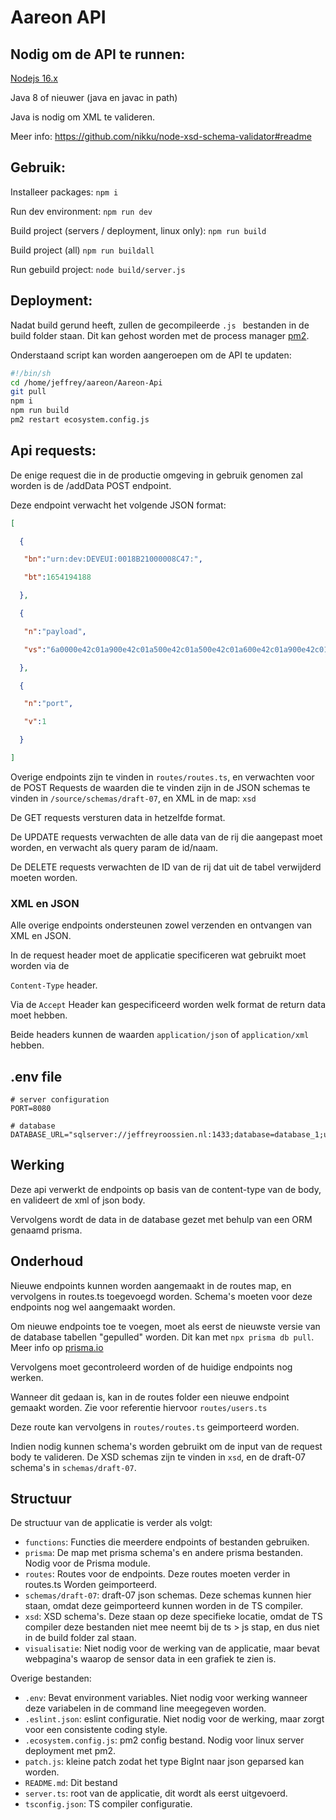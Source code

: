 # Aareon API



## Nodig om de API te runnen:

[Nodejs 16.x]( https://nodejs.dev/)

Java 8 of nieuwer (java en javac in path)



Java is nodig om XML te valideren. 

Meer info: https://github.com/nikku/node-xsd-schema-validator#readme



## Gebruik: 

Installeer packages: `npm i`

Run dev environment: `npm run dev`

Build project (servers / deployment, linux only): `npm run build`

Build project (all) `npm run buildall`

Run gebuild project: `node build/server.js`



## Deployment:

Nadat build gerund heeft,  zullen de gecompileerde `.js ` bestanden in de build folder staan. Dit kan gehost worden met de process manager [pm2](https://pm2.keymetrics.io/).

Onderstaand script kan worden aangeroepen om de API te updaten:

```bash
#!/bin/sh
cd /home/jeffrey/aareon/Aareon-Api
git pull
npm i
npm run build
pm2 restart ecosystem.config.js
```



## Api requests:

De enige request die in de productie omgeving in gebruik genomen zal worden is de /addData POST endpoint.

Deze endpoint verwacht het volgende JSON format:

```JSON
[

  {

   "bn":"urn:dev:DEVEUI:0018B21000008C47:",

   "bt":1654194188

  },

  {

   "n":"payload",

   "vs":"6a0000e42c01a900e42c01a500e42c01a500e42c01a600e42c01a900e42c01ab"

  },

  {

   "n":"port",

   "v":1

  }

]
```



Overige endpoints zijn te vinden in `routes/routes.ts`, en verwachten voor de POST Requests de waarden die te vinden zijn in de JSON schemas te vinden in `/source/schemas/draft-07`, en XML in de map: `xsd`

De GET requests versturen data in hetzelfde format.

De UPDATE requests verwachten de alle data van de rij die aangepast moet worden, en verwacht als query param de id/naam.

De DELETE requests verwachten de ID van de rij dat uit de tabel verwijderd moeten worden.



### XML en JSON

Alle overige endpoints ondersteunen zowel verzenden en ontvangen van XML en JSON. 

In de request header moet de applicatie specificeren wat gebruikt moet worden via de 

`Content-Type` header. 

Via de `Accept` Header kan gespecificeerd worden welk format de return data moet hebben.

Beide headers kunnen de waarden `application/json` of `application/xml` hebben.

## .env file 

```
# server configuration
PORT=8080

# database
DATABASE_URL="sqlserver://jeffreyroossien.nl:1433;database=database_1;user=nhlstenden;password=password;trustServerCertificate=true;encrypt=false"
```



## Werking

Deze api verwerkt de endpoints op basis van de content-type van de body, en valideert de xml of json body.

Vervolgens wordt de data in de database gezet met behulp van een ORM genaamd prisma.



## Onderhoud

Nieuwe endpoints kunnen worden aangemaakt in de routes map, en vervolgens in routes.ts toegevoegd worden. Schema's moeten voor deze endpoints nog wel aangemaakt worden.

Om nieuwe endpoints toe te voegen, moet als eerst de nieuwste versie van de database tabellen "gepulled" worden. Dit kan met `npx prisma db pull`. Meer info op [prisma.io]( https:/prisma.io/client)

Vervolgens moet gecontroleerd worden of de huidige endpoints nog werken. 

Wanneer dit gedaan is, kan in de routes folder een nieuwe endpoint gemaakt worden. Zie voor referentie hiervoor `routes/users.ts`

Deze route kan vervolgens in `routes/routes.ts` geimporteerd worden.

Indien nodig kunnen schema's worden gebruikt om de input van de request body te valideren. De XSD schemas zijn te vinden in `xsd`, en de draft-07 schema's in `schemas/draft-07`.

## Structuur

De structuur van de applicatie is verder als volgt:

- `functions`: Functies die meerdere endpoints of bestanden gebruiken.
- `prisma`: De map met prisma schema's en andere prisma bestanden. Nodig voor de Prisma module.
- `routes`: Routes voor de endpoints. Deze routes moeten verder in routes.ts Worden geimporteerd.
- `schemas/draft-07`: draft-07 json schemas. Deze schemas kunnen hier staan, omdat deze geimporteerd kunnen worden in de TS compiler.
- `xsd`: XSD schema's. Deze staan op deze specifieke locatie, omdat de TS compiler deze bestanden niet mee neemt bij de ts > js stap, en dus niet in de build folder zal staan.
- `visualisatie`: Niet nodig voor de werking van de applicatie, maar bevat webpagina's waarop de sensor data in een grafiek te zien is.

Overige bestanden:

- `.env`: Bevat environment variables. Niet nodig voor werking wanneer deze variabelen in de command line meegegeven worden.
- `.eslint.json`: eslint configuratie. Niet nodig voor de werking, maar zorgt voor een consistente coding style.
- `.ecosystem.config.js`: pm2 config bestand. Nodig voor linux server deployment met pm2.
- `patch.js`: kleine patch zodat het type BigInt naar json geparsed kan worden. 
- `README.md`: Dit bestand
- `server.ts`: root van de applicatie, dit wordt als eerst uitgevoerd.
- `tsconfig.json`: TS compiler configuratie.